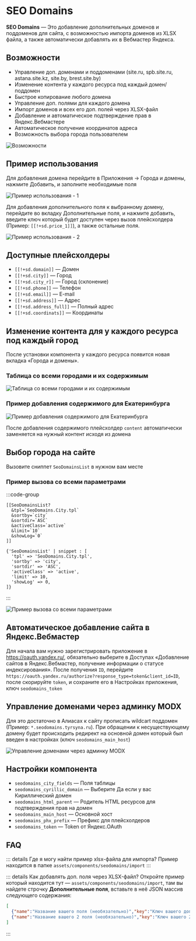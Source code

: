 # SEO Domains

**SEO Domains** — Это добавление дополнительных доменов и поддоменов для сайта, с возможностью импорта доменов из XLSX файла, а также автоматически добавлять их в Вебмастер Яндекса.

## Возможности

- Управление доп. доменами и поддоменами (site.ru, spb.site.ru, astana.site.kz, site.by, brest.site.by)
- Изменение контента у каждого ресурса под каждый домен/поддомен
- Быстрое копирование любого домена
- Управление доп. полями для каждого домена
- Импорт доменов и всех его доп. полей через XLSX-файл
- Добавление и автоматическое подтверждение прав в Яндекс.Вебмастере
- Автоматическое получение координатов адреса
- Возможность выбора города пользователем

![Возможности](https://file.modx.pro/files/a/3/8/a383a4aa9f1cf74ed56d2a20d2a831e9.png)

## Пример использования

Для добавления домена перейдите в Приложения -> Города и домены, нажмите Добавить, и заполните необходимые поля

![Пример использования - 1](https://file.modx.pro/files/a/0/1/a011c73b53e50c8c89710b8cba7eb055.png)

Для добавления дополнительного поля к выбранному домену, перейдите во вкладку Дополнительные поля, и нажмите добавить, введите ключ который будет доступен через вызов плейсхолдера (Пример: `[[!+sd.price_1]]`), а также остальные поля.

![Пример использования - 2](https://file.modx.pro/files/3/3/8/338adad21de164b1e35b5541f9366cb8.png)

## Доступные плейсхолдеры

- `[[!+sd.domain]]` — Домен
- `[[!+sd.city]]` — Город
- `[[!+sd.city_r]]` — Город (склонение)
- `[[!+sd.phone]]` — Телефон
- `[[!+sd.email]]` — E-mail
- `[[!+sd.address]]` — Адрес
- `[[!+sd.address_full]]` — Полный адрес
- `[[!+sd.coordinats]]` — Координаты

## Изменение контента для у каждого ресурса под каждый город

После установки компонента у каждого ресурса появится новая вкладка «Города и домены».

### Таблица со всеми городами и их содержимым

![Таблица со всеми городами и их содержимым](https://file.modx.pro/files/0/3/6/036157ea0d4e7b3c25ec6f6dd443ea87.png)

### Пример добавления содержимого для Екатеринбурга

![Пример добавления содержимого для Екатеринбурга](https://file.modx.pro/files/6/3/6/63620f3942354a53c55193924951d359.png)

После добавления содержимого плейсхолдер `content` автоматически заменяется на нужный контент исходя из домена

## Выбор города на сайте

Вызовите сниппет `SeoDomainsList` в нужном вам месте

### Пример вызова со всеми параметрами

:::code-group

```modx
[[SeoDomainsList?
  &tpl=`SeoDomains.City.tpl`
  &sortby=`city`
  &sortdir=`ASC`
  &activeClass=`active`
  &limit=`10`
  &showLog=`0`
]]
```

```fenom
{'SeoDomainsList' | snippet : [
  'tpl' => 'SeoDomains.City.tpl',
  'sortby' => 'city',
  'sortdir' => 'ASC',
  'activeClass' => 'active',
  'limit' => 10,
  'showLog' => 0,
]}
```

:::

![Пример вызова со всеми параметрами](https://file.modx.pro/files/5/7/2/572fdc490c5744b76da388e4eba8373f.png)

## Автоматическое добавление сайта в Яндекс.Вебмастер

Для начала вам нужно зарегистрировать приложение в <https://oauth.yandex.ru/>, обязательно выберите в Доступах «Добавление сайтов в Яндекс.Вебмастер, получение информации о статусе индексирования». После получения `ID`, перейдите `https://oauth.yandex.ru/authorize?response_type=token&client_id=ID`, после скорируйте `token`, и сохраните его в Настройках приложения, ключ `seodomains_token`

## Управление доменами через админку MODX

Для это достаточно в Алиасах к сайту прописать wildcart поддомен (Пример: `*.seodomains.tyrsyna.ru`). При обращении к несуществующему домену будет происходить редирект на основной домен который был введен в настройках (ключ `seodomains_main_host`)

![Управление доменами через админку MODX](https://file.modx.pro/files/2/0/7/207d143762c6b2b502e7b1684d541dcds.jpg)

## Настройки компонента

- `seodomains_city_fields` — Поля таблицы
- `seodomains_cyrillic_domain` — Выберите Да если у вас Кириллический домен
- `seodomains_html_parent` — Родитель HTML ресурсов для подтверждения прав на домен
- `seodomains_main_host` — Основной хост
- `seodomains_phx_prefix` — Префикс для плейсхолдеров
- `seodomains_token` — Token от Яндекс.OAuth

## FAQ

::: details Где я могу найти пример xlsx-файла для импорта?
Пример находится в папке `assets/components/seodomains/import`
:::

::: details Как добавлять доп. поля через XLSX-файл?
Откройте пример который находится тут — `assets/components/seodomains/import`, там вы найдете строчку **Дополнительные поля**, вставьте в неё JSON массив следующего содержания:

```json
[
  {"name":"Название вашего поля (необязательно)","key":"Ключ вашего доп поля","value":"Его значение"},
  {"name":"Название вашего 2 поля (необязательно)","key":"Ключ вашего 2 доп поля","value":"Его значение"}
]
```
:::
